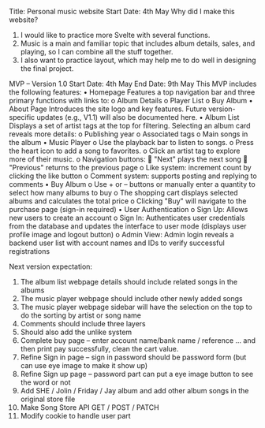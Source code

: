 Title: Personal music website
Start Date: 4th May
Why did I make this website?
1.	I would like to practice more Svelte with several functions.
2.	Music is a main and familiar topic that includes album details, sales, and playing, so I can combine all the stuff together.
3.	I also want to practice layout, which may help me to do well in designing the final project.

MVP – Version 1.0
Start Date: 4th May     End Date: 9th May
This MVP includes the following features:
•	Homepage
Features a top navigation bar and three primary functions with links to:
o	Album Details
o	Player List
o	Buy Album
•	About Page
Introduces the site logo and key features. Future version-specific updates (e.g., V1.1) will also be documented here.
•	Album List
Displays a set of artist tags at the top for filtering. Selecting an album card reveals more details:
o	Publishing year
o	Associated tags
o	Main songs in the album
•	Music Player
o	Use the playback bar to listen to songs.
o	Press the heart icon to add a song to favorites.
o	Click an artist tag to explore more of their music.
o	Navigation buttons:
	"Next" plays the next song
	"Previous" returns to the previous page
o	Like system: increment count by clicking the like button
o	Comment system: supports posting and replying to comments
•	Buy Album
o	Use + or – buttons or manually enter a quantity to select how many albums to buy
o	The shopping cart displays selected albums and calculates the total price
o	Clicking "Buy" will navigate to the purchase page (sign-in required)
•	User Authentication
o	Sign Up: Allows new users to create an account
o	Sign In: Authenticates user credentials from the database and updates the interface to user mode (displays user profile image and logout button)
o	Admin View: Admin login reveals a backend user list with account names and IDs to verify successful registrations

Next version expectation:
1.	The album list webpage details should include related songs in the albums
2.	The music player webpage should include other newly added songs
3.	The music player webpage sidebar will have the selection on the top to do the sorting by artist or song name
4.	Comments should include three layers
5.	Should also add the unlike system
6.	Complete buy page – enter account name/bank name / reference … and then print pay successfully, clean the cart value.
7.	Refine Sign in page – sign in password should be password form (but can use eye image to make it show up)
8.	Refine Sign up page – password part can put a eye image button to see the word or not
9.	Add SHE / Jolin / Friday / Jay album and add other album songs in the original store file
10.	Make Song Store API GET / POST / PATCH
11.	Modify cookie to handle user part

